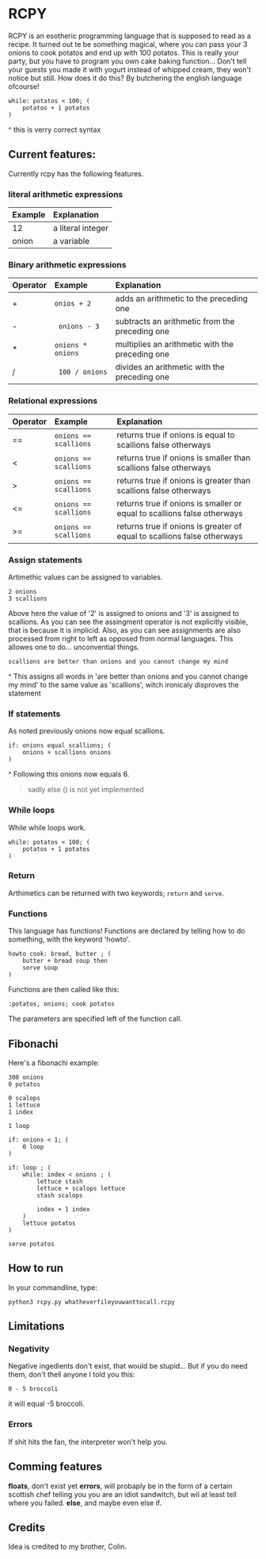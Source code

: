 # RCPY
RCPY is an esotheric programming language that is supposed to read as a recipe. It turned out te be something magical, where you can pass your 3 onions to cook potatos and end up with 100 potatos. This is really your party, but you have to program you own cake baking function... Don't tell your guests you made it with yogurt instead of whipped cream, they won't notice but still. 
How does it do this? 
By butchering the english language ofcourse! 
```
while: potatos < 100; (
    potatos + 1 potatos
)
```
^ this is verry correct syntax
## Current features:
Currently rcpy has the following features.
### literal arithmetic expressions
|Example|Explanation
 | :- | :- 
 | 12| a literal integer
 | onion| a variable
### Binary arithmetic expressions

| Operator        | Example           | Explanation  |
| :------------ |:-------------| :-----|
| +      | ``` onios + 2 ```|adds an arithmetic to the preceding one|
| - | ``` onions - 3```|   subtracts an arithmetic from the preceding one|
| * | ```onions * onions```| multiplies an arithmetic with the preceding one |
|/  | ``` 100 / onions```|divides an arithmetic with the preceding one |
### Relational expressions
|Operator|Example|Explanation|
|:-|:-|:-|
|==|```onions == scallions```|returns true if onions is equal to scallions false otherways
|<|```onions == scallions```|returns true if onions is smaller than scallions false otherways
|>|```onions == scallions```|returns true if onions is greater than scallions false otherways
|<=|```onions == scallions```|returns true if onions is smaller or equal to scallions false otherways
|>=|```onions == scallions```|returns true if onions is greater of equal to scallions false otherways
### Assign statements
Artimethic values can be assigned to variables.
```
2 onions 
3 scallions
```
Above here the value of '2' is assigned to onions and '3' is assigned to scallions. As you can see the assingment operator is not explicitly visible, that is because it is implicid. Also, as you can see assignments are also processed from right to left as opposed from normal languages. This allowes one to do... unconvential things.
```
scallions are better than onions and you cannot change my mind
```
^ This assigns all words in 'are better than onions and you cannot change my mind' to the same value as 'scallions', witch ironicaly disproves the statement
### If statements
As noted previously onions now equal scallions.
```
if: onions equal scallions; (
	onions + scallions onions
)
```
^ Following this onions now equals 6.
> sadly else () is not yet implemented
### While loops
While while loops work. 
```
while: potatos < 100; (
    potatos + 1 potatos
)
```
### Return 
Arthimetics can be returned with two keywords; ```return``` and ```serve```.
### Functions
This language has functions! Functions are declared by telling how to do something, with the keyword 'howto'.
```
howto cook: bread, butter ; (
    butter + bread soup then
    serve soup
)
```
Functions are then called like this:
```
:potatos, onions; cook potatos
```
The parameters are specified left of the function call.
## Fibonachi
Here's a fibonachi example:
```
300 onions
0 potatos

0 scalops
1 lettuce
1 index

1 loop

if: onions < 1; (
    0 loop
)

if: loop ; (
    while: index < onions ; (
        lettuce stash
        lettuce + scalops lettuce
        stash scalops

        index + 1 index
    )
    lettuce potatos
)

serve potatos

```
## How to run
In your commandline, type:
```
python3 rcpy.py whatheverfileyouwanttocall.rcpy
```
## Limitations
### Negativity
Negative ingedients don't exist, that would be stupid...
But if you do need them, don't thell anyone I told you this:
```
0 - 5 broccoli
``` 
it will equal -5 broccoli.
### Errors
If shit hits the fan, the interpreter won't help you.

## Comming features
**floats**, don't exist yet
**errors**, will probaply be in the form of a certain scottish chef telling you you are an idiot sandwitch, but wil at least tell where you failed.
**else**, and maybe even else if.
 ## Credits
 Idea  is credited to my brother, Colin.
